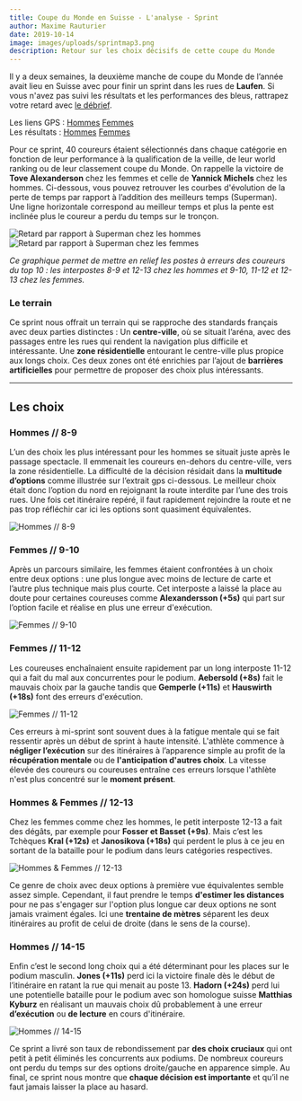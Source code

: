 ```yaml
---
title: Coupe du Monde en Suisse - L'analyse - Sprint
author: Maxime Rauturier
date: 2019-10-14
image: images/uploads/sprintmap3.png
description: Retour sur les choix décisifs de cette coupe du Monde
---
```


Il y a deux semaines, la deuxième manche de coupe du Monde de l’année avait lieu en Suisse avec pour finir un sprint dans les rues de **Laufen**. Si vous n'avez pas suivi les résultats et les performances des bleus, rattrapez votre retard avec [le débrief](https://interpost.fr/article?id=5).

Les liens GPS : [Hommes](https://www.tulospalvelu.fi/gps/20170929_WC-Sp_M/) [Femmes](https://www.tulospalvelu.fi/gps/20170929_WC-Sp_W/)  
Les résultats : [Hommes](https://www.o-worldcup.ch/woc/wp-content/uploads/wcup2019/rl_wcup_r3_2019_sprint_men.pdf) [Femmes](https://www.o-worldcup.ch/woc/wp-content/uploads/wcup2019/rl_wcup_r3_2019_sprint_women.pdf)

Pour ce sprint, 40 coureurs étaient sélectionnés dans chaque catégorie en fonction de leur performance à la qualification de la veille, de leur world ranking ou de leur classement coupe du Monde. On rappelle la victoire de **Tove Alexanderson** chez les femmes et celle de **Yannick Michels** chez les hommes. Ci-dessous, vous pouvez retrouver les courbes d'évolution de la perte de temps par rapport à l’addition des meilleurs temps (Superman). Une ligne horizontale correspond au meilleur temps et plus la pente est inclinée plus le coureur a perdu du temps sur le tronçon. 

![Retard par rapport à Superman chez les hommes](images/uploads/MenSuperman.PNG)
![Retard par rapport à Superman chez les femmes](images/uploads/WomanSuperman.PNG)

*Ce graphique permet de mettre en relief les postes à erreurs des coureurs  du top 10 : les interpostes 8-9 et 12-13 chez les hommes et 9-10, 11-12 et 12-13 chez les femmes.* 
 
### Le terrain
Ce sprint nous offrait un terrain qui se rapproche des standards français avec deux parties distinctes : 
Un **centre-ville**, où se situait l’aréna, avec des passages entre les rues qui rendent la navigation plus difficile et intéressante.
Une **zone résidentielle** entourant le centre-ville plus propice aux longs choix.
Ces deux zones ont été enrichies par l’ajout de **barrières artificielles** pour permettre de proposer des choix plus intéressants.

***

## Les choix
### Hommes // 8-9
L’un des choix les plus intéressant pour les hommes se situait juste après le passage spectacle. Il emmenait les coureurs en-dehors du centre-ville, vers la zone résidentielle. La difficulté de la décision résidait dans la **multitude d’options** comme illustrée sur l’extrait gps ci-dessous. Le meilleur choix était donc l’option du nord en rejoignant la route interdite par l’une des trois rues. Une fois cet itinéraire repéré, il faut rapidement rejoindre la route et ne pas trop réfléchir car ici les options sont quasiment équivalentes.
 
![Hommes // 8-9](images/uploads/9_10.PNG)

### Femmes // 9-10
Après un parcours similaire, les femmes étaient confrontées à un choix entre deux options : une plus longue avec moins de lecture de carte et l’autre plus technique mais plus courte. Cet interposte a laissé la place au doute pour certaines coureuses comme **Alexandersson (+5s)** qui part sur l’option facile et réalise en plus une erreur d'exécution.

![Femmes // 9-10](images/uploads/9_10_W.PNG)

### Femmes // 11-12
Les coureuses enchaînaient ensuite rapidement par un long interposte 11-12 qui a fait du mal aux concurrentes pour le podium. **Aebersold (+8s)** fait le mauvais choix par la gauche tandis que **Gemperle (+11s)** et **Hauswirth (+18s)** font des erreurs d'exécution. 

![Femmes // 11-12](images/uploads/11_12_W(2).PNG)

Ces erreurs à mi-sprint sont souvent dues à la fatigue mentale qui se fait ressentir après un début de sprint à haute intensité. L'athlète commence à **négliger l’exécution** sur des itinéraires à l’apparence simple au profit de la **récupération mentale** ou de **l'anticipation d'autres choix**. La vitesse élevée des coureurs ou coureuses entraîne ces erreurs lorsque l'athlète n'est plus concentré sur le **moment présent**. 

### Hommes & Femmes // 12-13
Chez les femmes comme chez les hommes, le petit interposte 12-13 a fait des dégâts, par exemple pour **Fosser et Basset (+9s)**. Mais c’est les Tchèques **Kral (+12s)** et **Janosikova (+18s)** qui perdent le plus à ce jeu en sortant de la bataille pour le podium dans leurs catégories respectives.

![Hommes & Femmes // 12-13](images/uploads/12_13.PNG)
  
Ce genre de choix avec deux options à première vue équivalentes semble assez simple. Cependant, il faut prendre le temps **d'estimer les distances** pour ne pas s'engager sur l'option plus longue car deux options ne sont jamais vraiment égales. Ici une **trentaine de mètres** séparent les deux itinéraires au profit de celui de droite (dans le sens de la course).

### Hommes // 14-15
Enfin c’est le second long choix qui a été déterminant pour les places sur le podium masculin. **Jones (+11s)** perd ici la victoire finale dès le début de l’itinéraire en ratant la rue qui menait au poste 13. **Hadorn (+24s)** perd lui une potentielle bataille pour le podium avec son homologue suisse **Matthias Kyburz** en réalisant un mauvais choix dû probablement à une erreur **d’exécution** ou **de lecture** en cours d'itinéraire. 

![Hommes // 14-15](images/uploads/14_15.PNG)
 
Ce sprint a livré son taux de rebondissement par **des choix cruciaux** qui ont petit à petit éliminés les concurrents aux podiums. De nombreux coureurs ont perdu du temps sur des options droite/gauche en apparence simple. Au final, ce sprint nous montre que **chaque décision est importante** et qu’il ne faut jamais laisser la place au hasard.